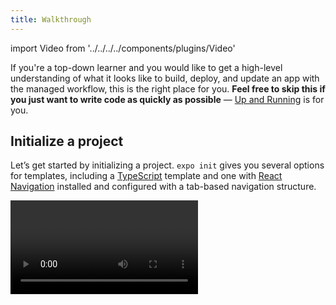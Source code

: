 ```yaml
---
title: Walkthrough
---
```


import Video from '../../../../components/plugins/Video'

If you're a top-down learner and you would like to get a high-level understanding of what it looks like to build, deploy, and update an app with the managed workflow, this is the right place for you. **Feel free to skip this if you just want to write code as quickly as possible** &mdash; [Up and Running](../up-and-running/) is for you.

## Initialize a project

Let’s get started by initializing a project. `expo init` gives you several options for templates, including a [TypeScript](https://www.typescriptlang.org/) template and one with [React Navigation](https://reactnavigation.org/) installed and configured with a tab-based navigation structure.

<Video file="exploring-managed/init.mp4" spaceAfter={30} />

> _Note: You may see several `peerDependencies` warnings when intalling the dependencies for a new project. These are caused by some external packages having overly strict or unnecessary dependencies, and it's a work in progress to clean them up. They won't cause any harm to your project._

## Start the project

Now we just run `yarn start` (or `npm start` if you prefer that package manager) in the project directory, which delegates to `expo start`. You can also run `expo start` if you prefer! It doesn't matter at all, pick one and go with it.

<Video file="exploring-managed/start.mp4" spaceAfter />

## Open the project with the Expo client app on iOS or Android, or in your web browser

To run the app we don’t need to build any native code because it runs in the [Expo client](https://expo.io/tools#client), and the CLI will automatically install it for us in the [iOS simulator](../../workflow/ios-simulator/) or on any connected [Android emulator](../../workflow/android-studio-emulator/) or device.

<Video file="exploring-managed/open.mp4" spaceAfter />

## Use the Expo SDK and community standard native libraries to build out native features

Let's scroll through the [API Reference](../../sdk/overview/) to find packages that provide the capabilities that we need. If we know right away that the Expo SDK doesn’t have the necessary native APIs built-in, then we should probably eject or re-initialize with the bare workflow template.

Let's say we had mockups for our app that look like the following:

<div style={{flex: 1, display: 'flex', alignItems: 'center', justifyContent: 'center', marginBottom: 10}}>
<img src="/static/images/exploring-managed/mockups.png" alt="Mockups of app screens" />
</div>

> _Note: These are actually screenshots from [Sindre Sorhus'](https://github.com/sindresorhus) open source app [Blear](https://sindresorhus.com/blear/), but let's pretend they are mockups for the sake of demonstration._

We can tell from looking at the mockups that for this app we’ll need a camera, access to permissions, some way to apply effects to an image, and a way to access the device media library to select images and to save images to an album. We can find equivalents for this by scrolling through the API reference.

<Video file="exploring-managed/search.mp4" />

We have to start somewhere so let’s start with the `ImagePicker`. There’s a runnable example of it on the documentation page so let’s just copy that to get something running. Before pasting it into our app we will install all of the examples’ dependencies using `expo install`. `expo install` is a wrapper around npm and yarn to ensure that the version of the Expo SDK and React Native community packages that you install are compatible with your app. When we paste the code in, the app will reload and we now have a working image picker.

<Video file="exploring-managed/picker.mp4" />

At the risk of evoking the [How To Draw an Owl meme](https://knowyourmeme.com/memes/how-to-draw-an-owl), let's jump right ahead to when the app is complete. To get from where we started to here you will need to read the React and React Native documentation as needed to build parts of your app, but that's too much to cover in this particular article. Find out about learning resources [here](../../introduction/additional-resources/).

<Video file="exploring-managed/done.mp4" />

We can make a separate version of the app for web to just guide people to our app in the app stores, for when we have them up there. We can create a different entry point for the app by creating `App.web.js` and then build it there.

<Video file="exploring-managed/web.mp4" spaceAfter />

## Configure the app with `app.json`

In a managed app we don’t have the native iOS or Android projects to poke around and modify, this is managed by Expo for us. So when we want to change configuration like the icon and splash screen image we can use `app.json`.

<Video file="exploring-managed/config.mp4" spaceAfter />

## Publish and share your app

To share the app with teammates we can run `expo publish` and we’ll build the JavaScript bundle and upload all of the assets to a CDN.

<Video file="exploring-managed/publish.mp4" spaceAfter={30} />

> _Note: Running `expo publish` will upload your app artifacts to Expo's CDN (powered by CloudFront). If you would rather host everything on your own servers, read about how to do this in [Hosting An App on Your Servers](../../distribution/hosting-your-app/)._

You may have noticed that when we ran `expo publish` the CLI warned us about optimizing assets. We can run `expo optimize` to do this, and it’ll make our assets a bit more lean if possible. Republish after this to reap the rewards.

<Video file="exploring-managed/optimize.mp4" />

Upon publishing you are given a persistent URL that you can share with colleagues, in this case it was [https://expo.io/@notbrent/blearexp](https://expo.io/@notbrent/blearexp). This is determined by your Expo account username and the `slug` field in your project `app.json`.

On iOS, you can only open projects that you have built unless you have a [priority plan](https://expo.io/developer-services), then your teammates can open your projects as well. Another option to be able to open any published managed app from within the Expo client is to do a custom build of the the Expo iOS client. [Read more about that here](../../guides/adhoc-builds/).

## Building and deploying

### iOS and the Apple App Store

Before we run the build, we need to set a `bundleIdentifier` in `app.json` (["What does bundle identifier mean?"](https://stackoverflow.com/questions/11347470/what-does-bundle-identifier-mean-in-the-ios-project)).

<Video file="exploring-managed/bundleid.mp4" />

Now when we run `expo build:ios` it will kick off a build with the Expo build service. We will be prompted to enter our Apple developer credentials, and then we’ll just hit enter a couple of times to let Expo handle the distribution certificate, push key, and provisioning profile. You can also provide all of this yourself, which you might want to do if you are moving an existing app to the managed workflow. ([Concerned about security?](../../distribution/security/))

<Video file="exploring-managed/buildios.mp4" spaceAfter={30} />

> _Note: Running `expo build:[ios/android]` uses the Expo build service &mdash; if you would rather run builds on your own infrastructure, read about how to do this in [Building Standalone Apps on Your CI](../../distribution/turtle-cli/)_

Now you can use [Application Loader](https://help.apple.com/itc/apploader/) to upload the app to App Store Connect, but we find that it’s a bit easier to run `expo upload:ios` instead. Once it's up on App Store Connect, you'll have to do some manual work within their web interface. [Read more about deploying to app stores](../../distribution/app-stores/).

<Video file="exploring-managed/uploadios.mp4" spaceAfter />

### Android and the Google Play Store

Android builds follow a similar process to iOS builds, but we are going to restrict the permissions that we need here to just the ones we use in the app because Android permissions are more static than iOS. The Android equivalent of iOS' `bundleIdentifier` is `package`.

<Video file="exploring-managed/package.mp4" />

We’ll build an [Android App Bundle (`.aab`)](https://developer.android.com/platform/technology/app-bundle) here because we want a more lean binary for the Play Store, but if you want to install the binary on a local device for testing, leave out the `--app-bundle` flag and you’ll get a `.apk` file instead.

<Video file="exploring-managed/buildandroid.mp4" />

Now we need to create the app in the Google Play Console and upload it through the web interface manually. After the first time you have uploaded the app, subsequent uploads can be done with `expo upload:android`. [Read more about deploying to app stores](../../distribution/app-stores/).

### Building and deploying to the web

Run `expo build:web` then upload the `web-build` dirctory to any host capable of serving static files.

<Video file="exploring-managed/buildweb.mp4" spaceAfter />

## Update over the air

Once your app is out for testing or on the stores you probably don’t want to have to repeat the process again to make some small changes. In this case, we noticed that we weren’t asking for camera roll permissions before saving the image, so if you tried to save an image before picking one from the camera roll then it wouldn’t work. To ship an update, we just need to run `expo publish` again.

<Video file="exploring-managed/update.mp4" />

When we built our Android app bundle above, we told it to point to a specific Android release channel ([learn more about release channels](../../distribution/release-channels/)). To publish an update to the Android app we then need to update that release channel too.

<Video file="exploring-managed/updatechannel.mp4" />

To determine the rules for when apps will download and apply these updates, [read about configuring OTA updates](../../guides/configuring-ota-updates/).

## Sending notifications

An [in-depth guide](../../guides/push-notifications/) to setting up push notifications end-to-end from your app to server is a good place to look for more information here. To quickly demonstrate how easy it is to get something simple wired up, without introducing any complexity of a server, take a look at how we can test out notifications using the [Push notifications tool](https://expo.io/dashboard/notifications).

<Video file="exploring-managed/notify.mp4" />

<hr />

### That's it!

You are now, at a very high level, familiar with the steps you would go through to create an app with the Expo managed workflow. Continue on to [Up and Running](../up-and-running/) to get started coding!

